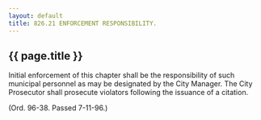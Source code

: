```yaml
---
layout: default 
title: 826.21 ENFORCEMENT RESPONSIBILITY.
---
```


{{ page.title }}
----------------

Initial enforcement of this chapter shall be the responsibility of such
municipal personnel as may be designated by the City Manager. The City
Prosecutor shall prosecute violators following the issuance of a
citation.

(Ord. 96-38. Passed 7-11-96.)
